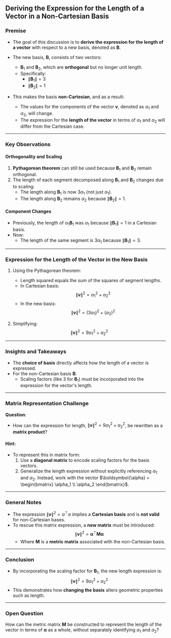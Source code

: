 ## Deriving the Expression for the Length of a Vector in a Non-Cartesian Basis

### Premise
- The goal of this discussion is to **derive the expression for the length of a vector** with respect to a new basis, denoted as $\mathbf{B}$.
- The new basis, $\mathbf{B}$, consists of two vectors:
  - $\mathbf{B}_1$ and $\mathbf{B}_2$, which are **orthogonal** but no longer unit length.
  - Specifically:
    - $\|\mathbf{B}_1\| = 3$
    - $\|\mathbf{B}_2\| = 1$

- This makes the basis **non-Cartesian**, and as a result:
  - The values for the components of the vector $\mathbf{v}$, denoted as $\alpha_1$ and $\alpha_2$, will change.
  - The expression for the **length of the vector** in terms of $\alpha_1$ and $\alpha_2$ will differ from the Cartesian case.

---

### Key Observations
#### Orthogonality and Scaling
1. **Pythagorean theorem** can still be used because $\mathbf{B}_1$ and $\mathbf{B}_2$ remain orthogonal.
2. The length of each segment decomposed along $\mathbf{B}_1$ and $\mathbf{B}_2$ changes due to scaling:
   - The length along $\mathbf{B}_1$ is now $3 \alpha_1$ (not just $\alpha_1$).
   - The length along $\mathbf{B}_2$ remains $\alpha_2$ because $\|\mathbf{B}_2\| = 1$.

#### Component Changes
- Previously, the length of $\alpha_1 \mathbf{B}_1$ was $\alpha_1$ because $\|\mathbf{B}_1\| = 1$ in a Cartesian basis.
- Now:
  - The length of the same segment is $3 \alpha_1$ because $\|\mathbf{B}_1\| = 3$.

---

### Expression for the Length of the Vector in the New Basis
1. Using the Pythagorean theorem:
   - Length squared equals the sum of the squares of segment lengths.
   - In Cartesian basis:
     $$
     \|\mathbf{v}\|^2 = \alpha_1^2 + \alpha_2^2
     $$
   - In the new basis:
     $$
     \|\mathbf{v}\|^2 = (3 \alpha_1)^2 + (\alpha_2)^2
     $$

2. Simplifying:
   $$
   \|\mathbf{v}\|^2 = 9\alpha_1^2 + \alpha_2^2
   $$

---

### Insights and Takeaways
- The **choice of basis** directly affects how the length of a vector is expressed.
- For the non-Cartesian basis $\mathbf{B}$:
  - Scaling factors (like 3 for $\mathbf{B}_1$) must be incorporated into the expression for the vector's length.

---

### Matrix Representation Challenge
**Question**:
- How can the expression for length, $\|\mathbf{v}\|^2 = 9\alpha_1^2 + \alpha_2^2$, be rewritten as a **matrix product**?
  
#### Hint:
- To represent this in matrix form:
  1. Use a **diagonal matrix** to encode scaling factors for the basis vectors.
  2. Generalize the length expression without explicitly referencing $\alpha_1$ and $\alpha_2$. Instead, work with the vector $\boldsymbol{\alpha} = \begin{bmatrix} \alpha_1 \\ \alpha_2 \end{bmatrix}$.

---

### General Notes
- The expression $\|\mathbf{v}\|^2 = \alpha^\top \alpha$ implies a **Cartesian basis** and is **not valid** for non-Cartesian bases.
- To rescue this matrix expression, a **new matrix** must be introduced:
  $$
  \|\mathbf{v}\|^2 = \boldsymbol{\alpha}^\top \mathbf{M} \boldsymbol{\alpha}
  $$
  - Where $\mathbf{M}$ is a **metric matrix** associated with the non-Cartesian basis.

---

### Conclusion
- By incorporating the scaling factor for $\mathbf{B}_1$, the new length expression is:
  $$
  \|\mathbf{v}\|^2 = 9\alpha_1^2 + \alpha_2^2
  $$
- This demonstrates how **changing the basis** alters geometric properties such as length.
  
---

### Open Question
How can the metric matrix $\mathbf{M}$ be constructed to represent the length of the vector in terms of $\boldsymbol{\alpha}$ as a whole, without separately identifying $\alpha_1$ and $\alpha_2$?
